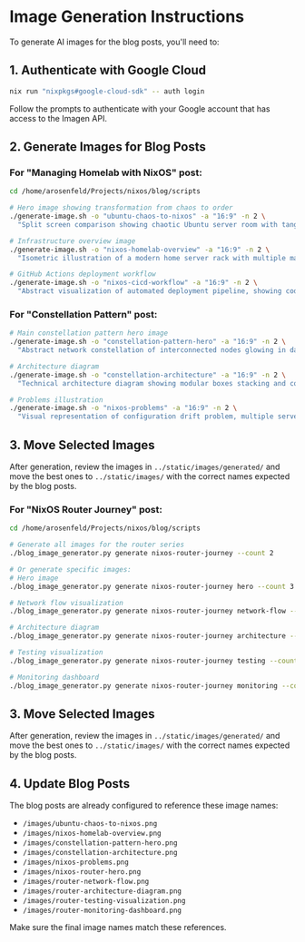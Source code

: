# Image Generation Instructions

To generate AI images for the blog posts, you'll need to:

## 1. Authenticate with Google Cloud

```bash
nix run "nixpkgs#google-cloud-sdk" -- auth login
```

Follow the prompts to authenticate with your Google account that has access to the Imagen API.

## 2. Generate Images for Blog Posts

### For "Managing Homelab with NixOS" post:

```bash
cd /home/arosenfeld/Projects/nixos/blog/scripts

# Hero image showing transformation from chaos to order
./generate-image.sh -o "ubuntu-chaos-to-nixos" -a "16:9" -n 2 \
  "Split screen comparison showing chaotic Ubuntu server room with tangled cables and error messages on left side transitioning to clean organized NixOS infrastructure with geometric patterns and snowflake logos on right side, modern tech illustration style, blue and orange color scheme"

# Infrastructure overview image
./generate-image.sh -o "nixos-homelab-overview" -a "16:9" -n 2 \
  "Isometric illustration of a modern home server rack with multiple machines labeled storage and cloud, connected by glowing network cables, NixOS snowflake logo subtly integrated, clean minimal tech aesthetic, blue and white color scheme"

# GitHub Actions deployment workflow
./generate-image.sh -o "nixos-cicd-workflow" -a "16:9" -n 2 \
  "Abstract visualization of automated deployment pipeline, showing code flowing from GitHub through build servers to multiple NixOS machines, geometric flow diagram style, professional tech illustration"
```

### For "Constellation Pattern" post:

```bash
# Main constellation pattern hero image
./generate-image.sh -o "constellation-pattern-hero" -a "16:9" -n 2 \
  "Abstract network constellation of interconnected nodes glowing in dark space, each node representing a different server or service, geometric lines connecting them forming constellation patterns, tech-inspired with blue and purple accents"

# Architecture diagram
./generate-image.sh -o "constellation-architecture" -a "16:9" -n 2 \
  "Technical architecture diagram showing modular boxes stacking and connecting together like building blocks, clean isometric view representing composable infrastructure modules, minimal color palette with blue accents"

# Problems illustration
./generate-image.sh -o "nixos-problems" -a "16:9" -n 2 \
  "Visual representation of configuration drift problem, multiple servers slowly diverging from each other over time showing inconsistency and chaos, technical illustration style, warning colors"
```

## 3. Move Selected Images

After generation, review the images in `../static/images/generated/` and move the best ones to `../static/images/` with the correct names expected by the blog posts.

### For "NixOS Router Journey" post:

```bash
cd /home/arosenfeld/Projects/nixos/blog/scripts

# Generate all images for the router series
./blog_image_generator.py generate nixos-router-journey --count 2

# Or generate specific images:
# Hero image
./blog_image_generator.py generate nixos-router-journey hero --count 3

# Network flow visualization
./blog_image_generator.py generate nixos-router-journey network-flow --count 3

# Architecture diagram
./blog_image_generator.py generate nixos-router-journey architecture --count 3

# Testing visualization
./blog_image_generator.py generate nixos-router-journey testing --count 3

# Monitoring dashboard
./blog_image_generator.py generate nixos-router-journey monitoring --count 3
```

## 3. Move Selected Images

After generation, review the images in `../static/images/generated/` and move the best ones to `../static/images/` with the correct names expected by the blog posts.

## 4. Update Blog Posts

The blog posts are already configured to reference these image names:
- `/images/ubuntu-chaos-to-nixos.png`
- `/images/nixos-homelab-overview.png`
- `/images/constellation-pattern-hero.png`
- `/images/constellation-architecture.png`
- `/images/nixos-problems.png`
- `/images/nixos-router-hero.png`
- `/images/router-network-flow.png`
- `/images/router-architecture-diagram.png`
- `/images/router-testing-visualization.png`
- `/images/router-monitoring-dashboard.png`

Make sure the final image names match these references.